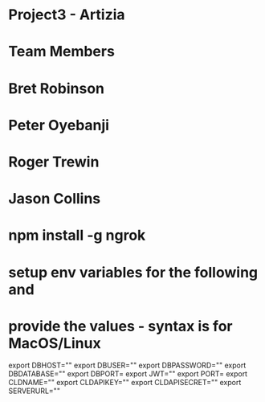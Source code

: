 # Project3 - Artizia

# Team Members
# Bret Robinson
# Peter Oyebanji
# Roger Trewin
# Jason Collins

# npm install -g ngrok

# setup env variables for the following and
# provide the values - syntax is for MacOS/Linux
export DBHOST=""
export DBUSER=""
export DBPASSWORD=""
export DBDATABASE=""
export DBPORT=
export JWT=""
export PORT=
export CLDNAME=""
export CLDAPIKEY=""
export CLDAPISECRET=""
export SERVERURL=""
